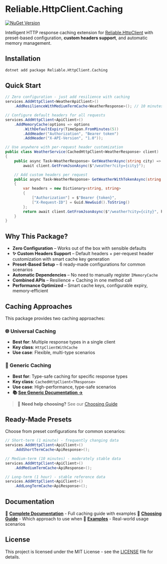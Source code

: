 # Reliable.HttpClient.Caching

[![NuGet Version](https://img.shields.io/nuget/v/Reliable.HttpClient.Caching)](https://www.nuget.org/packages/Reliable.HttpClient.Caching/)

Intelligent HTTP response caching extension for [Reliable.HttpClient](https://www.nuget.org/packages/Reliable.HttpClient/)
with preset-based configuration, **custom headers support**, and automatic memory management.

## Installation

```bash
dotnet add package Reliable.HttpClient.Caching
```

## Quick Start

```csharp
// Zero configuration - just add resilience with caching
services.AddHttpClient<WeatherApiClient>()
    .AddResilienceWithMediumTermCache<WeatherResponse>(); // 10 minutes cache

// Configure default headers for all requests
services.AddHttpClient<ApiClient>()
    .AddMemoryCache(options => options
        .WithDefaultExpiry(TimeSpan.FromMinutes(5))
        .AddHeader("Authorization", "Bearer token")
        .AddHeader("X-API-Version", "1.0"));

// Use anywhere with per-request header customization
public class WeatherService(CachedHttpClient<WeatherResponse> client)
{
    public async Task<WeatherResponse> GetWeatherAsync(string city) =>
        await client.GetFromJsonAsync($"/weather?city={city}");

    // Add custom headers per request
    public async Task<WeatherResponse> GetWeatherWithTokenAsync(string city, string token)
    {
        var headers = new Dictionary<string, string>
        {
            ["Authorization"] = $"Bearer {token}",
            ["X-Request-ID"] = Guid.NewGuid().ToString()
        };
        return await client.GetFromJsonAsync($"/weather?city={city}", headers);
    }
}
```

## Why This Package?

- **Zero Configuration** – Works out of the box with sensible defaults
- **✨ Custom Headers Support** – Default headers + per-request header customization with smart cache key generation
- **Preset-Based Setup** – 6 ready-made configurations for common scenarios
- **Automatic Dependencies** – No need to manually register `IMemoryCache`
- **Combined APIs** – Resilience + Caching in one method call
- **Performance Optimized** – Smart cache keys, configurable expiry, memory-efficient

## Caching Approaches

This package provides two caching approaches:

### 🌐 Universal Caching

- **Best for**: Multiple response types in a single client
- **Key class**: `HttpClientWithCache`
- **Use case**: Flexible, multi-type scenarios

### 🎯 Generic Caching

- **Best for**: Type-safe caching for specific response types
- **Key class**: `CachedHttpClient<TResponse>`
- **Use case**: High-performance, type-safe scenarios
- **📚 [See Generic Documentation →](Generic/README.md)**

> 🎯 **Need help choosing?** See our [Choosing Guide](../../docs/choosing-approach.md)

## Ready-Made Presets

Choose from preset configurations for common scenarios:

```csharp
// Short-term (1 minute) - frequently changing data
services.AddHttpClient<ApiClient>()
    .AddShortTermCache<ApiResponse>();

// Medium-term (10 minutes) - moderately stable data
services.AddHttpClient<ApiClient>()
    .AddMediumTermCache<ApiResponse>();

// Long-term (1 hour) - stable reference data
services.AddHttpClient<ApiClient>()
    .AddLongTermCache<ApiResponse>();
```

## Documentation

📖 **[Complete Documentation](../../docs/caching.md)** - Full caching guide with examples
🎯 **[Choosing Guide](../../docs/choosing-approach.md)** - Which approach to use when
📝 **[Examples](../../docs/examples/)** - Real-world usage scenarios

## License

This project is licensed under the MIT License - see the [LICENSE](../../LICENSE) file for details.
